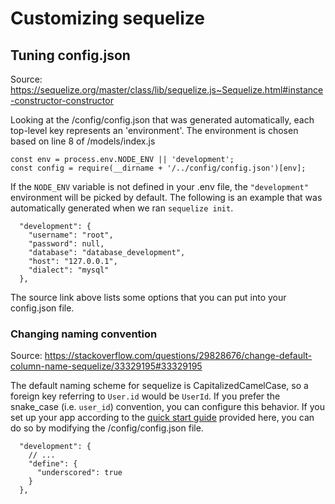 # Customizing sequelize

## Tuning config.json

Source: https://sequelize.org/master/class/lib/sequelize.js~Sequelize.html#instance-constructor-constructor

Looking at the /config/config.json that was generated automatically, each top-level key represents an 'environment'. The environment is chosen based on line 8 of /models/index.js

```
const env = process.env.NODE_ENV || 'development';
const config = require(__dirname + '/../config/config.json')[env];
```

If the `NODE_ENV` variable is not defined in your .env file, the `"development"` environment will be picked by default. The following is an example that was automatically generated when we ran `sequelize init`.

```
  "development": {
    "username": "root",
    "password": null,
    "database": "database_development",
    "host": "127.0.0.1",
    "dialect": "mysql"
  },
```

The source link above lists some options that you can put into your config.json file.

### Changing naming convention

Source: https://stackoverflow.com/questions/29828676/change-default-column-name-sequelize/33329195#33329195

The default naming scheme for sequelize is CapitalizedCamelCase, so a foreign key referring to `User.id` would be `UserId`. If you prefer the snake_case (i.e. `user_id`) convention, you can configure this behavior. If you set up your app according to the [quick start guide](/docs/quick-start.md) provided here, you can do so by modifying the /config/config.json file.

```
  "development": {
    // ...
    "define": {
      "underscored": true
    }
  },
```
